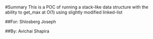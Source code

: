 #Summary
This is a POC of running a stack-like data structure
with the ability to get_max at O(1) using
slightly modified linked-list

##For: Shlosberg Joseph

##By: Avichai Shapira